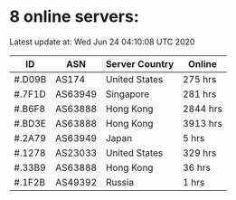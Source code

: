 # 8 online servers:

Latest update at: Wed Jun 24 04:10:08 UTC 2020

| ID | ASN | Server Country | Online |
| -- | --- | -------------- | ------ |
| #.D09B | AS174 | United States | 275 hrs |
| #.7F1D | AS63949 | Singapore | 281 hrs |
| #.B6F8 | AS63888 | Hong Kong | 2844 hrs |
| #.BD3E | AS63888 | Hong Kong | 3913 hrs |
| #.2A79 | AS63949 | Japan | 5 hrs |
| #.1278 | AS23033 | United States | 329 hrs |
| #.33B9 | AS63888 | Hong Kong | 36 hrs |
| #.1F2B | AS49392 | Russia | 1 hrs |

